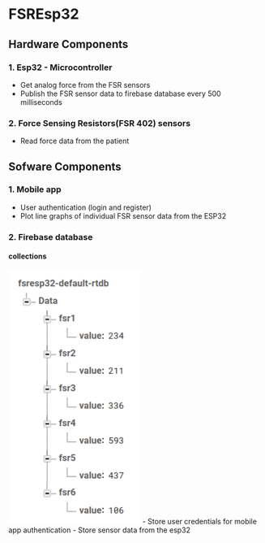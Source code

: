 # FSREsp32
## Hardware Components
### 1. Esp32 - Microcontroller
- Get analog force from the FSR sensors
- Publish the FSR sensor data to firebase database every 500 milliseconds

### 2. Force Sensing Resistors(FSR 402) sensors
- Read force data from the patient


## Sofware Components
### 1. Mobile app
- User authentication (login and register)
- Plot line graphs of individual FSR sensor data from the ESP32 

### 2. Firebase database
#### collections
<img  height="500" src="images/firebase_collection.png">
- Store user credentials for mobile app authentication
- Store sensor data from the esp32
